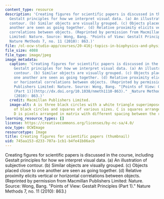 ```yaml
---
content_type: resource
description: 'Creating figures for scientific papers is discussed in the course, including
  Gestalt principles for how we interpret visual data. (a) An illustration of subjective
  contour. (b) Similar objects are visually grouped. (c) Objects placed close to one
  another are seen as going together. (d) Relative proximity elicits vertical or horizontal
  correlations between objects. (Reprinted by permission from Macmillan Publishers
  Limited: Nature. Source: Wong, Bang. "Points of View: Gestalt Principles (Part 1)."
  Nature Methods 7, no. 11 (2010): 863.)'
file: /ol-ocw-studio-app/courses/20-416j-topics-in-biophysics-and-physical-biology-fall-2014/745aa153d233707a1cb1b4fe41b86acb_20-416jf14-th.jpeg
file_size: 4088
file_type: image/jpeg
image_metadata:
  caption: 'Creating figures for scientific papers is discussed in the course, including
    Gestalt principles for how we interpret visual data. (a) An illustration of subjective
    contour. (b) Similar objects are visually grouped. (c) Objects placed close to
    one another are seen as going together. (d) Relative proximity elicits vertical
    or horizontal correlations between objects. (Reprinted by permission from Macmillan
    Publishers Limited: Nature. Source: Wong, Bang. "[Points of View: Gestalt Principles
    (Part 1)](http://dx.doi.org/10.1038/nmeth1110-863)." _Nature Methods_ 7, no. 11
    (2010): 863.)'
  credit: Macmillan Publishers Limited.
  image-alt: A is three black circles with a white triangle superimposed. B is a smattering
    of black circles and squares of various sizes. C is squares arranged together.
    D is pixels arranged in matrix with different spacing between the rows and columns.
learning_resource_types: []
license: https://creativecommons.org/licenses/by-nc-sa/4.0/
ocw_type: OCWImage
resourcetype: Image
title: Creating figures for scientific papers (thumbnail)
uid: 745aa153-d233-707a-1cb1-b4fe41b86acb
---
```

Creating figures for scientific papers is discussed in the course, including Gestalt principles for how we interpret visual data. (a) An illustration of subjective contour. (b) Similar objects are visually grouped. (c) Objects placed close to one another are seen as going together. (d) Relative proximity elicits vertical or horizontal correlations between objects. (Reprinted by permission from Macmillan Publishers Limited: Nature. Source: Wong, Bang. "Points of View: Gestalt Principles (Part 1)." Nature Methods 7, no. 11 (2010): 863.)